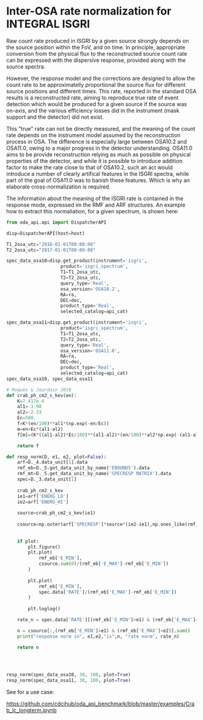 # Inter-OSA rate normalization for INTEGRAL ISGRI

Raw count rate produced in ISGRI by a given source strongly depends on the source position within the FoV, and on time.
In principle, appropriate conversion from the physical flux to the reconstructed source count rate can be expressed with the dispersive response, provided along with the source spectra.

However, the response model and the corrections are designed to allow the count rate to be approximatelly proportional the source flux for different source positions and different times.
This rate, reported in the standard OSA results is a reconstructed rate, aiming to reproduce true rate of event detection which would be produced for a given source if the source was on-axis, and the various efficiency losses did in the instrument (mask support and the detector) did not exist. 

This "true" rate can not be directly measured, and the meaning of the count rate depends on the instrument model assumed by the reconstruction process in OSA. The difference is especially large between OSA10.2 and OSA11.0, owing to a major progress in the detector understanding.
OSA11.0 aims to be provide reconstruction relying as much as possible on physical properties of the detector, and while it is possible to introduce addition factor to make the rate close to that of OSA10.2, such an act would introduce a number of clearly artifical features in the ISGRI spectra, while part of the goal of OSA11.0 was to banish these features.
Which is why an elaborate cross-normalization is required.

The information about the meaning of the ISGRI rate is contained in the response mode, expressed im the RMF and ARF structures. An example how to extract this normaliation, for a given spectrum, is shown here:


```python
from oda_api.api import DispatcherAPI

disp=DispatcherAPI(host=host)

T1_2osa_utc="2016-01-01T00:00:00"
T2_2osa_utc="2017-01-01T00:00:00"

spec_data_osa10=disp.get_product(instrument='isgri',
                    product='isgri_spectrum',
                    T1=T1_2osa_utc,
                    T2=T2_2osa_utc,
                    query_type='Real',
                    osa_version='OSA10.2',
                    RA=ra,
                    DEC=dec,
                    product_type='Real',
                    selected_catalog=api_cat)

spec_data_osa11=disp.get_product(instrument='isgri',
                    product='isgri_spectrum',
                    T1=T1_2osa_utc,
                    T2=T2_2osa_utc,
                    query_type='Real',
                    osa_version='OSA11.0',
                    RA=ra,
                    DEC=dec,
                    product_type='Real',
                    selected_catalog=api_cat)
spec_data_osa10, spec_data_osa11

# Roques & Jourdain 2018
def crab_ph_cm2_s_kev(en):
    K=7.417e-4
    al1=-1.98
    al2=-2.33
    Ec=500.
    f=K*(en/100)**al1*(np.exp(-en/Ec))
    m=en>Ec*(al1-al2)
    f[m]=(K*((al1-al2)*Ec/100)**(al1-al2)*(en/100)**al2*np.exp(-(al1-al2)))[m]

    return f

def resp_norm(D, e1, e2, plot=False):
    arf=D._4.data_unit[1].data
    rmf_eb=D._5.get_data_unit_by_name('EBOUNDS').data
    rmf_mt=D._5.get_data_unit_by_name('SPECRESP MATRIX').data
    spec=D._3.data_unit[1]
    
    crab_ph_cm2_s_kev    
    ie1=arf['ENERG_LO']
    ie2=arf['ENERG_HI']
    
    source=crab_ph_cm2_s_kev(ie1)
    
    csource=np.outer(arf['SPECRESP']*source*(ie2-ie1),np.ones_like(rmf_eb['E_MIN']))*rmf_mt['MATRIX']
        
    
    if plot:
        plt.figure()
        plt.plot(
            rmf_eb['E_MIN'],
            csource.sum(0)/(rmf_eb['E_MAX']-rmf_eb['E_MIN'])
        )
        
        plt.plot(
            rmf_eb['E_MIN'],
            spec.data['RATE']/(rmf_eb['E_MAX']-rmf_eb['E_MIN'])
        )
        
        plt.loglog()

    rate_n = spec.data['RATE'][(rmf_eb['E_MIN']>e1) & (rmf_eb['E_MAX']<e2)].sum()

    n = csource[:,(rmf_eb['E_MIN']>e1) & (rmf_eb['E_MAX']<e2)].sum()
    print("response norm in", e1,e2,"is",n, "rate norm", rate_n)

    return n


   
    
resp_norm(spec_data_osa10, 30, 100, plot=True)
resp_norm(spec_data_osa11, 30, 100, plot=True)

```

See for a use case: 

https://github.com/cdcihub/oda_api_benchmark/blob/master/examples/Crab_lc_longterm.ipynb
